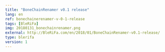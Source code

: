 ```yaml
---
title: "BoneChainRenamer v0.1 release"
lang: en
ref: bonechainerenamer-v-0-1-release
tags: [BleRiFa]
img: 20180131_bonechainrenamer.png
external: http://BleRiFa.com/en/2018/01/BoneChainRenamer-v0.1-release/
type: blerifa
version: 1
---
```

